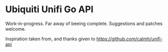 # Ubiquiti Unifi Go API

Work-in-progress. Far away of beeing complete. Suggestions and patches welcome.

Inspiration taken from, and thanks given to https://github.com/calmh/unifi-api
